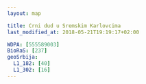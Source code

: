 ```yaml
---
layout: map

title: Crni dud u Sremskim Karlovcima
last_modified_at: 2018-05-21T19:19:17+02:00

WDPA: [555589003]
BioRaS: [237]
geoSrbija:
  L1_182: [40]
  L1_302: [16]
---
```


